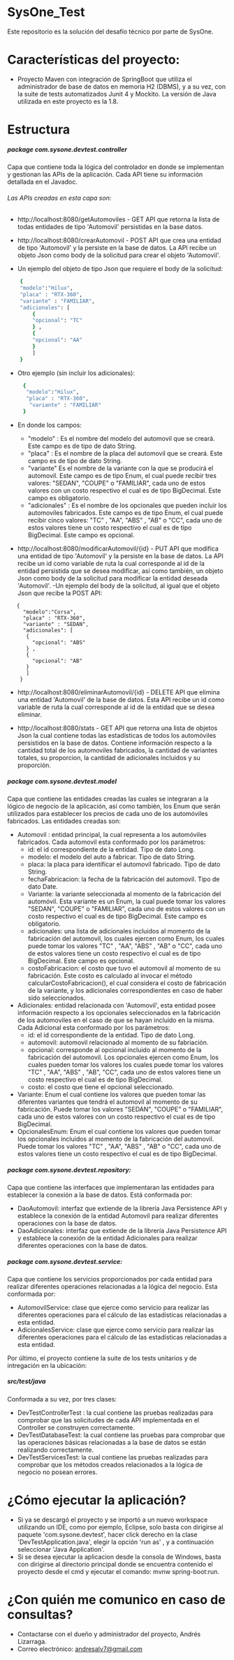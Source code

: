 # SysOne_Test
Este repositorio es la solución del desafío técnico por parte de SysOne.

# Características del proyecto:

- Proyecto Maven con integración de SpringBoot que utiliza el administrador de base de datos en memoria H2 (DBMS), y a su vez, con la suite de tests automatizados Junit 4 y Mockito. La versión de Java utilizada en este proyecto es la 1.8.
# Estructura
##### package com.sysone.devtest.controller 
 Capa que contiene toda la lógica del controlador en donde se implementan y gestionan las APIs de la aplicación. Cada API tiene su información detallada en el Javadoc.
###### Las APIs creadas en esta capa son:
- http://localhost:8080/getAutomoviles - GET API que retorna la lista de todas entidades de tipo 'Automovil' persistidas en la base datos.
- http://localhost:8080/crearAutomovil - POST API que crea una entidad de tipo 'Automovil' y la persiste en la base de datos. La API recibe un objeto Json como body de la solicitud para crear el objeto 'Automovil'.

- Un ejemplo del objeto de tipo Json que requiere el body de la solicitud:
```sh
    {
    "modelo":"Hilux",
    "placa" : "RTX-360",
    "variante" : "FAMILIAR",
    "adicionales": [
        {
        "opcional": "TC"
        } ,
        {
        "opcional": "AA"
        }
        ]
    }
```        
- Otro ejemplo (sin incluir los adicionales):
```sh
     {
      "modelo":"Hilux",
      "placa" : "RTX-360",
       "variante" : "FAMILIAR"
     }
```
- En donde los campos: 
     - "modelo" : Es el nombre del modelo del automovil que se creará. Este campo es de tipo de dato String.
     - "placa" : Es el nombre de la placa del automovil que se creará. Este campo es de tipo de dato String.
     - "variante" Es el nombre de la variante con la que se producirá el automovil. Este campo es de tipo Enum, el cual puede recibir tres valores: "SEDAN", "COUPE" o "FAMILIAR", cada uno de estos valores con un costo respectivo el cual es de tipo BigDecimal. Este campo es obligatorio.
     - "adicionales" : Es el nombre de los opcionales que pueden incluir los automoviles fabricados. Este campo es de tipo Enum, el cual puede recibir cinco valores: "TC" , "AA", "ABS" , "AB" o "CC", cada uno de estos valores tiene un costo respectivo el cual es de tipo BigDecimal. Este campo es opcional.
            
-  http://localhost:8080/modificarAutomovil/{id} - PUT API que modifica una entidad de tipo 'Automovil' y la persiste en la base de datos. La API recibe un id como variable de ruta la cual corresponde al id de la entidad persistida que se desea modificar, así como también, un objeto Json como body de la solicitud para modificar la entidad deseada 'Automovil'.
-Un ejemplo del body de la solicitud, al igual que el objeto Json que recibe la POST API:
```  
   {
     "modelo":"Corsa",
     "placa" : "RTX-360",
     "variante" : "SEDAN",
     "adicionales": [
      {
        "opcional": "ABS"
      } ,
      {
        "opcional": "AB"
      }
      ]
    }
```

  - http://localhost:8080/eliminarAutomovil/{id} - DELETE API que elimina una entidad 'Automovil' de la base de datos. Esta API recibe un id como variable de ruta la cual corresponde al id de la entidad que se desea eliminar.
                 
- http://localhost:8080/stats - GET API que retorna una lista de objetos Json la cual contiene todas las estadísticas de todos los automóviles persistidos en la base de datos. Contiene información respecto a la cantidad total de los automoviles fabricados, la cantidad de variantes totales, su proporcion, la cantidad de adicionales incluidos y su proporción.
        
##### package com.sysone.devtest.model
Capa que contiene las entidades creadas las cuales se integraran a la lógico de negocio de la aplicación, así como también, los Enum que serán utilizados para establecer los precios de cada uno de los automóviles fabricados. Las entidades creadas son:
- Automovil : entidad principal, la cual representa a los automóviles fabricados. Cada automovil esta conformado por los parámetros: 
    - id: el id correspondiente de la entidad. Tipo de dato Long.
    - modelo: el modelo del auto a fabricar. Tipo de dato String.
    - placa: la placa para identificar el automovil fabricado. Tipo de dato String.
    - fechaFabricacion: la fecha de la fabricación del automovil. Tipo de dato Date.
    - Variante: la variante seleccionada al momento de la fabricación del automóvil. Esta variante es un Enum, la cual puede tomar los valores "SEDAN", "COUPE" o "FAMILIAR", cada uno de estos valores con un costo respectivo el cual es de tipo BigDecimal. Este campo es obligatorio.
    - adicionales: una lista de adicionales incluidos al momento de la fabricación del automovil, los cuales ejercen como Enum, los cuales puede tomar los valores "TC" , "AA", "ABS" , "AB" o "CC", cada uno de estos valores tiene un costo respectivo el cual es de tipo BigDecimal. Este campo es opcional.
    - costoFabricacion: el costo que tuvo el automovil al momento de su fabricación. Este costo es calculado al invocar el método calcularCostoFabricacion(), el cual considera el costo de fabricación de la variante, y los adicionales correspondientes en caso de haber sido seleccionados.
- Adicionales: entidad relacionada con 'Automovil', esta entidad posee información respecto a los opcionales seleccionados en la fabricación de los automoviles en el caso de que se hayan incluido en la misma. Cada Adicional esta conformado por los parámetros:
     - id: el id correspondiente de la entidad. Tipo de dato Long.
    - automovil: automovil relacionado al momento de su fabriación.
    - opcional: corresponde al opcional incluido al momento de la fabricación del automovil. Los opcionales ejercen como Enum, los cuales pueden tomar los valores los cuales puede tomar los valores "TC" , "AA", "ABS" , "AB", "CC", cada uno de estos valores tiene un costo respectivo el cual es de tipo BigDecimal.
    - costo: el costo que tiene el opcional seleccionado.
- Variante: Enum el cual contiene los valores que pueden tomar las diferentes variantes que tendrá el automovil al momento de su fabricación. Puede tomar los valores "SEDAN", "COUPE" o "FAMILIAR", cada uno de estos valores con un costo respectivo el cual es de tipo BigDecimal.
- OpcionalesEnum: Enum el cual contiene los valores que pueden tomar los opcionales incluidos al momento de la fabricación del automovil. Puede tomar los valores "TC" , "AA", "ABS" , "AB" o "CC", cada uno de estos valores tiene un costo respectivo el cual es de tipo BigDecimal.
##### package com.sysone.devtest.repository:
Capa que contiene las interfaces que implementaran las entidades para establecer la conexión a la base de datos. Está conformada por:
- DaoAutomovil: interfaz que extiende de la librería Java Persistence API y establece la conexión de la entidad Automovil para realizar diferentes operaciones con la base de datos.
- DaoAdicionales: interfaz que extiende de la librería Java Persistence API y establece la conexión de la entidad Adicionales para realizar diferentes operaciones con la base de datos.
##### package com.sysone.devtest.service:
Capa que contiene los servicios proporcionados por cada entidad para realizar diferentes operaciones relacionadas a la lógica del negocio. Esta conformada por:
- AutomovilService: clase que ejerce como servicio para realizar las diferentes operaciones para el cálculo de las estadísticas relacionadas a esta entidad.
- AdicionalesService: clase que ejerce como servicio para realizar las diferentes operaciones para el cálculo de las estadísticas relacionadas a esta entidad.

Por último, el proyecto contiene la suite de los tests unitarios y de intregación en la ubicación:
##### src/test/java 
Conformada a su vez, por tres clases: 
- DevTestControllerTest : la cual contiene las pruebas realizadas para comprobar que las solicitudes de cada API implementada en el Controller se construyen correctamente.
- DevTestDatabaseTest: la cual contiene las pruebas para comprobar que las operaciones básicas relacionadas a la base de datos se están realizando correctamente. 
- DevTestServicesTest: la cual contiene las pruebas realizadas para comprobar que los métodos creados relacionados a la lógica de negocio no posean errores.
         
# ¿Cómo ejecutar la aplicación?
- Si ya se descargó el proyecto y se importó a un nuevo workspace utilizando un IDE, como por ejemplo, Eclipse, solo basta con dirigirse al paquete 'com.sysone.devtest', hacer click derecho en la clase 'DevTestApplication.java', elegir la opción 'run as' , y a continuación seleccionar 'Java Application'.
- Si se desea ejecutar la aplicacion desde la consola de Windows, basta con dirigirse al directorio principal donde se encuentra contenido el proyecto desde el cmd y ejecutar el comando: mvnw spring-boot:run. 

# ¿Con quién me comunico en caso de consultas?
- Contactarse con el dueño y administrador del proyecto, Andrés Lizarraga.
- Correo electrónico: andresalv7@gmail.com
